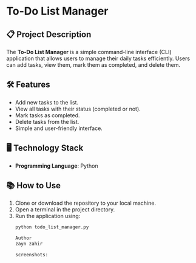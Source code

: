 # To-Do List Manager

## 📋 Project Description
The **To-Do List Manager** is a simple command-line interface (CLI) application that allows users to manage their daily tasks efficiently. Users can add tasks, view them, mark them as completed, and delete them.

## 🛠 Features
- Add new tasks to the list.
- View all tasks with their status (completed or not).
- Mark tasks as completed.
- Delete tasks from the list.
- Simple and user-friendly interface.

## 🖥️ Technology Stack
- **Programming Language**: Python

## 📚 How to Use
1. Clone or download the repository to your local machine.
2. Open a terminal in the project directory.
3. Run the application using:
   ```bash
   python todo_list_manager.py

   Author
   zayn zahir

   screenshots:

   

